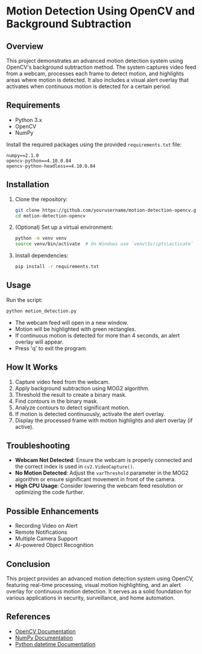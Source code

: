 # Motion Detection Using OpenCV and Background Subtraction

## Overview

This project demonstrates an advanced motion detection system using OpenCV's background subtraction method. The system captures video feed from a webcam, processes each frame to detect motion, and highlights areas where motion is detected. It also includes a visual alert overlay that activates when continuous motion is detected for a certain period.

## Requirements

- Python 3.x
- OpenCV
- NumPy

Install the required packages using the provided `requirements.txt` file:

```
numpy==2.1.0
opencv-python==4.10.0.84
opencv-python-headless==4.10.0.84
```

## Installation

1. Clone the repository:
   ```bash
   git clone https://github.com/yourusername/motion-detection-opencv.git
   cd motion-detection-opencv
   ```

2. (Optional) Set up a virtual environment:
   ```bash
   python -m venv venv
   source venv/bin/activate  # On Windows use `venv\Scripts\activate`
   ```

3. Install dependencies:
   ```bash
   pip install -r requirements.txt
   ```

## Usage

Run the script:

```bash
python motion_detection.py
```

- The webcam feed will open in a new window. 
- Motion will be highlighted with green rectangles. 
- If continuous motion is detected for more than 4 seconds, an alert overlay will appear.
- Press 'q' to exit the program.

## How It Works

1. Capture video feed from the webcam.
2. Apply background subtraction using MOG2 algorithm.
3. Threshold the result to create a binary mask.
4. Find contours in the binary mask.
5. Analyze contours to detect significant motion.
6. If motion is detected continuously, activate the alert overlay.
7. Display the processed frame with motion highlights and alert overlay (if active).

## Troubleshooting

- **Webcam Not Detected**: Ensure the webcam is properly connected and the correct index is used in `cv2.VideoCapture()`.
- **No Motion Detected**: Adjust the `varThreshold` parameter in the MOG2 algorithm or ensure significant movement in front of the camera.
- **High CPU Usage**: Consider lowering the webcam feed resolution or optimizing the code further.

## Possible Enhancements

- Recording Video on Alert
- Remote Notifications
- Multiple Camera Support
- AI-powered Object Recognition

## Conclusion

This project provides an advanced motion detection system using OpenCV, featuring real-time processing, visual motion highlighting, and an alert overlay for continuous motion detection. It serves as a solid foundation for various applications in security, surveillance, and home automation.

## References

- [OpenCV Documentation](https://docs.opencv.org/)
- [NumPy Documentation](https://numpy.org/doc/)
- [Python datetime Documentation](https://docs.python.org/3/library/datetime.html)
